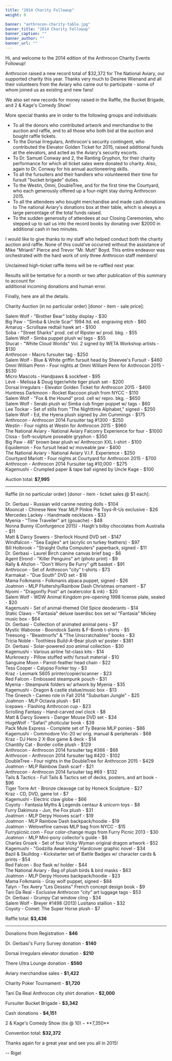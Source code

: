 ```yaml
---
title: "2014 Charity Followup"
weight: 0

banner: "anthrocon-charity-table.jpg"
banner_title: "2014 Charity Followup"
banner_caption: ""
banner_author: ""
banner_url: ""
---
```


Hi, and welcome to the 2014 edition of the Anthrocon Charity Events Followup!

Anthrocon raised a new record total of $32,372 for The National Aviary, our supported charity this year. Thanks very much to Desiree Wienand and all their volunteers from the Aviary who came out to participate - some of whom joined us as existing and new fans!

We also set new records for money raised in the Raffle, the Bucket Brigade, and 2 &amp; Kage's Comedy Show!

More special thanks are in order to the following groups and individuals:

- To all the donors who contributed artwork and merchandise to the auction and raffle, and to all those who both bid at the auction and bought raffle tickets.
- To the Dorsai Irregulars, Anthrocon's security contingent, who contributed the Elevator Golden Ticket for 2015, raised additional funds at the elevators, and acted as the Aviary's security escorts.
- To Dr. Samuel Conway and 2, the Ranting Gryphon, for their charity performance for which all ticket sales were donated to charity. Also, again to Dr. Conway for his annual auctioneering skills.
- To all the fursuiters and their handlers who volunteered their time for fursuit "bucket brigade" duties.
- To the Westin, Omni, DoubleTree, and for the first time the Courtyard, who each generously offered up a four-night stay during Anthrocon 2015.
- To all the attendees who bought merchandise and made cash donations to The national Aviary's donations box at their table, which is always a large percentage of the total funds raised.
- To the sudden generosity of attendees at our Closing Ceremonies, who stepped up to sail us into the record books by donating over $2000 in additional cash in two minutes.

I would like to give thanks to my staff who helped conduct both the charity auction and raffle. None of this could've occurred without the assistance of Mike "Mrianti" Pierce and Trevor "Mr. Mutt" Boyd. This entire endeavor was orchestrated with the hard work of only three Anthrocon staff members!

Unclaimed high-ticket raffle items will be re-raffled next year.

Results will be tentative for a month or two after publication of this summary to account for<br>
additional incoming donations and human error.

Finally, here are all the details.

Charity Auction (in no particular order) [donor - item - sale price]:

Salem Wolf - "Brother Bear" lobby display - $30<br>
Big Paw - "Simba &amp; Uncle Scar" 1994 ltd. ed. engraving etch - $60<br>
Amaruq - Scrollsaw redtail hawk art - $100<br>
Soba - "Street Sharks" prod. cel of Ripster w/ prod. bkg. - $55<br>
Salem Wolf - Simba puppet plush w/ tags - $55<br>
Stucat - "White Cloud Worlds" Vol. 2 signed by WETA Workshop artists - $130<br>
Anthrocon - Macro fursuiter tag - $250<br>
Salem Wolf - Blue &amp; White griffin fursuit head by Sheevee's Fursuit - $460<br>
Omni William Penn - Four nights at Omni William Penn for Anthrocon 2015 - $530<br>
Micro Mascots - Handpaws &amp; sockfeet - $95<br>
Lèvé - Melissa &amp; Doug tiger/white tiger plush set - $200<br>
Dorsai Irregulars - Elevator Golden Ticket for Anthrocon 2015 - $400<br>
Huntress Darkmoon - Rocket Raccoon plush from NYCC - $110<br>
Salem Wolf - "Fox &amp; the Hound" prod. cell w/ repro. bkg. - $650<br>
Salem Wolf - Serabi plush w/ Simba cub finger puppet w/ tags - $60<br>
Lee Tockar - Set of stills from "The Nighttime Alphabet," signed - $250<br>
Salem Wolf - Ed, the Hyena plush signed by Jim Cummings - $175<br>
Anthrocon - Anthrocon 2014 Fursuiter tag #1300 - $250<br>
Westin - Four nights at Westin for Anthrocon 2015 - $960<br>
The National Aviary - National Aviary Falconry Experience for four - $1000<br>
Cissa - Soft-sculpture poseable gryphon - $350<br>
Big Paw - 48" brown bear plush w/ Anthrocon XXL t-shirt - $100<br>
Equidemon - Fox fursuit head w/ moveable jaw - $400<br>
The National Aviary - National Aviary V.I.F. Experience - $250<br>
Courtyard Mariott - Four nights at Courtyard for Anthrocon 2015 - $700<br>
Anthrocon - Anthrocon 2014 Fursuiter tag #10,000 - $275<br>
Kagemushi - Crumpled paper &amp; tape ball signed by Uncle Kage - $100

Auction total: **$7,995**

***

Raffle (in no particular order) [donor - item - ticket sales @ $1 each]:

Dr. Gerbasi - Russian wild canine nesting dolls - $104<br>
Mooncat - Chinese New Year MLP Pinkie Pie Toys-R-Us exclusive - $26<br>
Mercedes Lackey - Handmade necklaces - $33<br>
Myenia - "Time Traveller" art (gouache) - $48<br>
Nonna Bunny (Confurgence 2015) - Haigh's bilby chocolates from Australia - $11<br>
Matt &amp; Darcy Sowers - Sherlock Hound DVD set - $147<br>
Windfalcon - "Sea Eagles" art (acrylic on turkey feathers) - $97<br>
Bill Holbrook - "Straight Outta Computers" paperback, signed - $11<br>
Dr. Gerbasi - Laurel Birch canine canvas brief bag - $6<br>
Agent Elrond - "Killer Penguins" art (photo print) - $9<br>
Rally &amp; Ahzlon - "Don't Worry Be Furry" gift basket - $91<br>
Anthrocon - Set of Anthrocon "city" t-shirts - $73<br>
Karmakat - "Due South" DVD set - $18<br>
Mama Folkmanis - Folkmanis alpaca puppet, signed - $26<br>
Joatmon - MLP Fluttershy/Rainbow Dash Christmas ornament - $7<br>
Nyomi - "Dragonfly Post" art (watercolor &amp; ink) - $20<br>
Salem Wolf - WDW Animal Kingdom pre-opening 1998 license plate, sealed - $20<br>
Kagemushi - Set of animal-themed Old Spice deoderants - $14<br>
Static Claws - "Fantasia" deluxe laserdisc box set w/ "Fantasia" Mickey music box - $64<br>
Dr. Gerbasi - Collection of animated animal pens - $7<br>
Mystic Waboose - Boondock Saints &amp; F-Bomb t-shirts - $5<br>
Treesong - "Beastmorfs" &amp; "The Unscratchables" books - $3<br>
Tricia Noble - Toothless Build-A-Bear plush w/ poster - $381<br>
Dr. Gerbasi - Solar-powered zoo animal collection - $30<br>
Kagemushi - Various airline 1st-class kits - $14<br>
Murkrowzy - Pillow stuffed with/ fursuit material - $10<br>
Sanguine Moon - Parrot-feather head chain - $22<br>
Tess Cooper - Calypso Forker toy - $3<br>
Kraz - Lexmark S605 printer/copier/scanner - $23<br>
Red Falcon - Embossed steampunk pouch - $31<br>
Myenia - Steampunk folders w/ artwork by Myenia - $35<br>
Kagemushi - Dragon &amp; castle statue/music box - $13<br>
The Gneech - Cameo role in Fall 2014 "Suburban Jungle" - $25<br>
Joatmon - MLP Octavia plush - $41<br>
Icepaws - Flashing Anthrocon cup - $23<br>
Scrolling Fantasy - Hand-carved owl clock - $8<br>
Matt &amp; Darcy Sowers - Danger Mouse DVD set - $34<br>
HugeWolf - "Safari" photicular book - $39<br>
Pack Mule Express - Complete set of Ty Beanie MLP ponies - $86<br>
Kagemushi - Commodore Vic-20 w/ orig. manual &amp; peripherals - $68<br>
Kraz - DJ Hero 2 X-Box game &amp; deck - $14<br>
Chantilly Cat - Border collie plush - $129<br>
Anthrocon - Anthrocon 2014 fursuiter tag #366 - $68<br>
Anthrocon - Anthrocon 2014 fursuiter tag #420 - $102<br>
DoubleTree - Four nights in the DoubleTree for Anthrocon 2015 - $429<br>
Joatmon - MLP Rainbow Dash scarf - $21<br>
Anthrocon - Anthrocon 2014 fursuiter tag #69 - $132<br>
Tails &amp; Tactics - Full Tails &amp; Tactics set of decks, posters, and art book - $96<br>
Tiger Torre Art - Bronze cleavage cat by Honeck Sculpture - $27<br>
Kraz - CD, DVD, game lot - $7<br>
Kagemushi - Electric claw globe - $66<br>
Coyoty - Fantasia Myths &amp; Legends centaur &amp; unicorn toys - $8<br>
Furry Dakimura - Jun, the Fox plush - $31<br>
Joatmon - MLP Derpy Hooves scarf - $19<br>
Joatmon - MLP Rainbow Dash backpack/hoodie - $19<br>
Joatmon - Welovefine canvas MLP bag from NYCC - $15<br>
Furrypicnic.com - Four color-change mugs from Furry Picnic 2013 - $30<br>
Joatmon - MLP Mini-pony collector's guide - $8<br>
Charles Groark - Set of four Vicky Wyman original dragon artwork - $52<br>
Kagemushi - "Godzilla Awakening" Hardcover graphic novel - $34<br>
Bazil &amp; Skulldog - Kickstarter set of Battle Badges w/ character cards &amp; prints - $54<br>
Red Falcon - 8oz flask w/ holder - $44<br>
The National Aviary - Bag of plush birds &amp; bird masks - $63<br>
Joatmon - MLP Derpy Hooves backpack/hoodie - $23<br>
Mama Folkmanis - Gray wolf puppet, signed - $84<br>
Talyn - Tex Avery "Les Dessins" French concept design book - $9<br>
Tani Da Real - Exclusive Anthrocon "city" art luggage tags - $53<br>
Dr. Gerbasi - Grumpy Cat window cling - $34<br>
Salem Wolf - Breyer #1498 (2013) Lusitano stallion - $32<br>
Coyoty - Comet: The Super Horse plush - $7

Raffle total: **$3,436**

***

Donations from Registration - **$46**

Dr. Gerbasi's Furry Survey donation - **$140**

Dorsai Irregulars elevator donation - **$210**

There Ultra Lounge donation - **$560**

Aviary merchandise sales - **$1,422**

Charity Poker Tournament - **$1,720**

Tani Da Real Anthrocon city shirt donation - **$2,000**

Fursuiter Bucket Brigade - **$3,342**

Cash donations - **$4,151**

2 &amp; Kage's Comedy Show (tix @ $10) - **$7,350**

Convention total: **$32,372**

Thanks again for a great year and see you all in 2015!

-- Rigel
